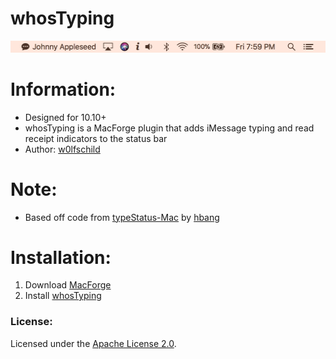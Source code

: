 # whosTyping

![preview](preview.png) 

# Information:

- Designed for 10.10+
- whosTyping is a MacForge plugin that adds iMessage typing and read receipt indicators to the status bar
- Author: [w0lfschild](https://github.com/w0lfschild)

# Note:

- Based off code from [typeStatus-Mac](https://github.com/hbang/TypeStatus-Mac) by [hbang](https://github.com/hbang)

# Installation:

1. Download [MacForge](https://github.com/w0lfschild/app_updates/raw/master/MacForge/MacForge.zip)
2. Install [whosTyping](https://www.macenhance.com/mflink?macforge://github.com/w0lfschild/myRepo/raw/master/myPaidRepo/org.w0lf.whosTyping)
	
### License:
Licensed under the [Apache License 2.0](https://www.apache.org/licenses/LICENSE-2.0.html).
